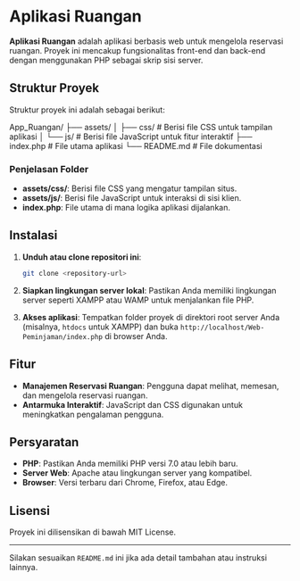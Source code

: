 
# Aplikasi Ruangan

**Aplikasi Ruangan** adalah aplikasi berbasis web untuk mengelola reservasi ruangan. Proyek ini mencakup fungsionalitas front-end dan back-end dengan menggunakan PHP sebagai skrip sisi server.

## Struktur Proyek

Struktur proyek ini adalah sebagai berikut:

App_Ruangan/
├── assets/
│   ├── css/        # Berisi file CSS untuk tampilan aplikasi
│   └── js/         # Berisi file JavaScript untuk fitur interaktif
├── index.php       # File utama aplikasi
└── README.md       # File dokumentasi

### Penjelasan Folder

- **assets/css/**: Berisi file CSS yang mengatur tampilan situs.
- **assets/js/**: Berisi file JavaScript untuk interaksi di sisi klien.
- **index.php**: File utama di mana logika aplikasi dijalankan.

## Instalasi

1. **Unduh atau clone repositori ini**:
   ```bash
   git clone <repository-url>
   ```

2. **Siapkan lingkungan server lokal**:
   Pastikan Anda memiliki lingkungan server seperti XAMPP atau WAMP untuk menjalankan file PHP.

3. **Akses aplikasi**:
   Tempatkan folder proyek di direktori root server Anda (misalnya, `htdocs` untuk XAMPP) dan buka `http://localhost/Web-Peminjaman/index.php` di browser Anda.

## Fitur

- **Manajemen Reservasi Ruangan**: Pengguna dapat melihat, memesan, dan mengelola reservasi ruangan.
- **Antarmuka Interaktif**: JavaScript dan CSS digunakan untuk meningkatkan pengalaman pengguna.

## Persyaratan

- **PHP**: Pastikan Anda memiliki PHP versi 7.0 atau lebih baru.
- **Server Web**: Apache atau lingkungan server yang kompatibel.
- **Browser**: Versi terbaru dari Chrome, Firefox, atau Edge.

## Lisensi

Proyek ini dilisensikan di bawah MIT License.

---

Silakan sesuaikan `README.md` ini jika ada detail tambahan atau instruksi lainnya.
